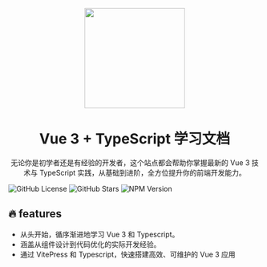 <p align="center">
<img src="https://my-bucket-621.oss-cn-beijing.aliyuncs.com/logo.png" style="width:200px" />


</p>
<h1 align="center">Vue 3 + TypeScript 学习文档</h1>
<p align="center">
无论你是初学者还是有经验的开发者，这个站点都会帮助你掌握最新的 Vue 3 技术与 TypeScript 实践，从基础到进阶，全方位提升你的前端开发能力。
 </p>

<p>



![GitHub License](https://img.shields.io/github/license/dfysa/vue3-ts-docs?style=social&color=red)
![GitHub Stars](https://img.shields.io/github/stars/dfysa/vue3-ts-docs)
![NPM Version](https://img.shields.io/npm/v/vue)
 
</p>
</p>



## 🔥 features
- 从头开始，循序渐进地学习 Vue 3 和 Typescript。
- 涵盖从组件设计到代码优化的实际开发经验。
- 通过 VitePress 和 Typescript，快速搭建高效、可维护的 Vue 3 应用


